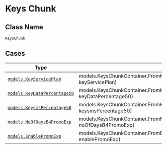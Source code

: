 
# Keys Chunk

## Class Name

`KeysChunk`

## Cases

| Type | Factory Method |
|  --- | --- |
| [`models.KeyServicePlan`](../../../doc/models/key-service-plan.md) | models.KeysChunkContainer.FromKeyServicePlan(models.KeyServicePlan keyServicePlan) |
| [`models.KeyDataPercentage50`](../../../doc/models/key-data-percentage-50.md) | models.KeysChunkContainer.FromKeyDataPercentage50(models.KeyDataPercentage50 keyDataPercentage50) |
| [`models.KeysmsPercentage50`](../../../doc/models/keysms-percentage-50.md) | models.KeysChunkContainer.FromKeysmsPercentage50(models.KeysmsPercentage50 keysmsPercentage50) |
| [`models.NoOfDaysB4PromoExp`](../../../doc/models/no-of-days-b4-promo-exp.md) | models.KeysChunkContainer.FromNoOfDaysB4PromoExp(models.NoOfDaysB4PromoExp noOfDaysB4PromoExp) |
| [`models.EnablePromoExp`](../../../doc/models/enable-promo-exp.md) | models.KeysChunkContainer.FromEnablePromoExp(models.EnablePromoExp enablePromoExp) |

